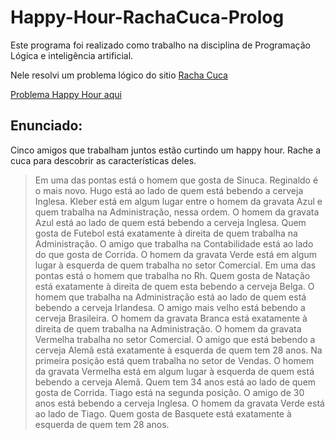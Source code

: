 # Happy-Hour-RachaCuca-Prolog

Este programa foi realizado como trabalho na disciplina de Programação Lógica e inteligência artificial.<br/>

Nele resolvi um problema lógico do sitio [Racha Cuca](https://rachacuca.com.br/)<br/>

[Problema Happy Hour aqui](https://rachacuca.com.br/logica/problemas/happy-hour/)

## Enunciado:<br/>

Cinco amigos que trabalham juntos estão curtindo um happy hour. Rache a cuca para descobrir as características deles.

> Em uma das pontas está o homem que gosta de Sinuca.
> Reginaldo é o mais novo.
Hugo está ao lado de quem está bebendo a cerveja Inglesa.
Kleber está em algum lugar entre o homem da gravata Azul e quem trabalha na Administração, nessa ordem.
O homem da gravata Azul está ao lado de quem está bebendo a cerveja Inglesa.
Quem gosta de Futebol está exatamente à direita de quem trabalha na Administração.
O amigo que trabalha na Contabilidade está ao lado do que gosta de Corrida.
O homem da gravata Verde está em algum lugar à esquerda de quem trabalha no setor Comercial.
Em uma das pontas está o homem que trabalha no Rh.
Quem gosta de Natação está exatamente à direita de quem esta bebendo a cerveja Belga.
O homem que trabalha na Administração está ao lado de quem está bebendo a cerveja Irlandesa.
O amigo mais velho está bebendo a cerveja Brasileira.
O homem da gravata Branca está exatamente à direita de quem trabalha na Administração.
O homem da gravata Vermelha trabalha no setor Comercial.
O amigo que está bebendo a cerveja Alemã está exatamente à esquerda de quem tem 28 anos.
Na primeira posição está quem trabalha no setor de Vendas.
O homem da gravata Vermelha está em algum lugar à esquerda de quem está bebendo a cerveja Alemã.
Quem tem 34 anos está ao lado de quem gosta de Corrida.
Tiago está na segunda posição.
O amigo de 30 anos está bebendo a cerveja Inglesa.
O homem da gravata Verde está ao lado de Tiago.
Quem gosta de Basquete está exatamente à esquerda de quem tem 28 anos.
